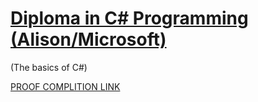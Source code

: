 # [Diploma in C# Programming (Alison/Microsoft)](https://alison.com/course/diploma-in-c-sharp-programming)

(The basics of C#)

[PROOF COMPLITION LINK](https://alison.com/profile/public/10921626/Jo%C3%A3o%20Neves)
